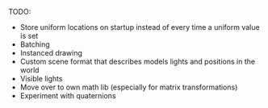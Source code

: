 TODO:
* Store uniform locations on startup instead of every time a uniform value is set
* Batching
* Instanced drawing
* Custom scene format that describes models lights and positions in the world
* Visible lights
* Move over to own math lib (especially for matrix transformations)
* Experiment with quaternions